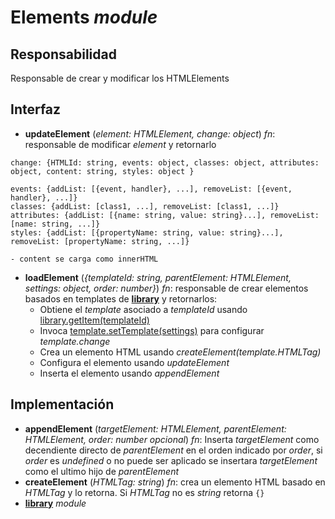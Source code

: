 # Elements _module_

## Responsabilidad

Responsable de crear y modificar los HTMLElements

## Interfaz

-   **updateElement** (_element: HTMLElement, change: object_) _fn_: responsable de modificar _element_ y retornarlo

```
change: {HTMLId: string, events: object, classes: object, attributes: object, content: string, styles: object }

events: {addList: [{event, handler}, ...], removeList: [{event, handler}, ...]}
classes: {addList: [class1, ...], removeList: [class1, ...]}
attributes: {addList: [{name: string, value: string}...], removeList: [name: string, ...]}
styles: {addList: [{propertyName: string, value: string}...], removeList: [propertyName: string, ...]}

- content se carga como innerHTML
```

-   **loadElement** (_{templateId: string, parentElement: HTMLElement, settings: object, order: number}_) _fn_: responsable de crear elementos basados en templates de [**library**](./elements/library.md) y retornarlos:
    -   Obtiene el _template_ asociado a _templateId_ usando [library.getItem(templateId)](../library.md#interfaz)
    -   Invoca [template.setTemplate(settings)](./elements/library.md) para configurar _template.change_
    -   Crea un elemento HTML usando _createElement(template.HTMLTag)_
    -   Configura el elemento usando _updateElement_
    -   Inserta el elemento usando _appendElement_

## Implementación

-   **appendElement** (_targetElement: HTMLElement, parentElement: HTMLElement, order: number opcional_) _fn_: Inserta _targetElement_ como decendiente directo de _parentElement_ en el orden indicado por _order_, si _order_ es _undefined_ o no puede ser aplicado se insertara _targetElement_ como el ultimo hijo de _parentElement_
-   **createElement** (_HTMLTag: string_) _fn_: crea un elemento HTML basado en _HTMLTag_ y lo retorna. Si _HTMLTag_ no es _string_ retorna `{}`
-   [**library**](./elements/library.md) _module_

